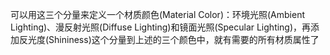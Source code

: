 可以用这三个分量来定义一个材质颜色(Material Color)：环境光照(Ambient Lighting)、漫反射光照(Diffuse Lighting)和镜面光照(Specular Lighting)，再添加反光度(Shininess)这个分量到上述的三个颜色中，就有需要的所有材质属性了



